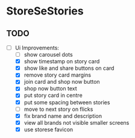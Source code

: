 # StoreSeStories

## TODO
- [ ] Ui Improvements:
    - [ ] show carousel dots
    - [x] show timestamp on story card
    - [x] show like and share buttons on card
    - [x] remove story card margins
    - [x] join card and shop now button
    - [x] shop now button text
    - [x] put story card in centre
    - [x] put some spacing between stories
    - [ ] move to next story on flicks
    - [x] fix brand name and description
    - [x] view all brands not visible smaller screens
    - [x] use storese favicon
